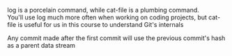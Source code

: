 log is a porcelain command, while cat-file is a plumbing command. <br />
You'll use log much more often when working on coding projects, but cat-file is useful for us in this course to understand Git's internals

<p>
  Any commit made after the first commit will use the previous commit's hash as a parent data stream
</p>
